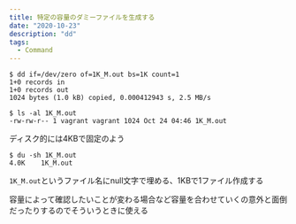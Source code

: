 ```yaml
---
title: 特定の容量のダミーファイルを生成する
date: "2020-10-23"
description: "dd"
tags:
  - Command
---
```


```shell
$ dd if=/dev/zero of=1K_M.out bs=1K count=1
1+0 records in
1+0 records out
1024 bytes (1.0 kB) copied, 0.000412943 s, 2.5 MB/s
```

```
$ ls -al 1K_M.out
-rw-rw-r-- 1 vagrant vagrant 1024 Oct 24 04:46 1K_M.out
```

ディスク的には4KBで固定のよう

```
$ du -sh 1K_M.out
4.0K    1K_M.out
```

`1K_M.out`というファイル名にnull文字で埋める、1KBで1ファイル作成する

容量によって確認したいことが変わる場合など容量を合わせていくの意外と面倒だったりするのでそういうときに使える
